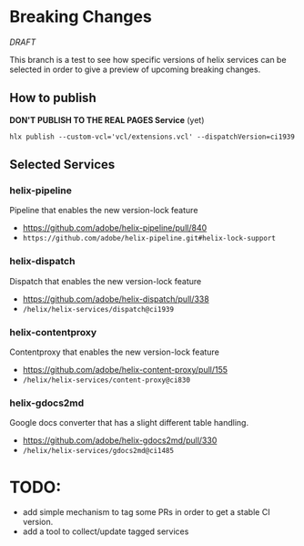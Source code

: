 # Breaking Changes

_DRAFT_

This branch is a test to see how specific versions of helix services can be selected
in order to give a preview of upcoming breaking changes.

## How to publish

**DON'T PUBLISH TO THE REAL PAGES Service** (yet)

```
hlx publish --custom-vcl='vcl/extensions.vcl' --dispatchVersion=ci1939
```

## Selected Services

### helix-pipeline

Pipeline that enables the new version-lock feature

- https://github.com/adobe/helix-pipeline/pull/840
- `https://github.com/adobe/helix-pipeline.git#helix-lock-support`


### helix-dispatch

Dispatch that enables the new version-lock feature

- https://github.com/adobe/helix-dispatch/pull/338
- `/helix/helix-services/dispatch@ci1939`

### helix-contentproxy

Contentproxy that enables the new version-lock feature

- https://github.com/adobe/helix-content-proxy/pull/155
- `/helix/helix-services/content-proxy@ci830`

### helix-gdocs2md

Google docs converter that has a slight different table handling.

- https://github.com/adobe/helix-gdocs2md/pull/330
- `/helix/helix-services/gdocs2md@ci1485`

# TODO:

- add simple mechanism to tag some PRs in order to get a stable CI version.
- add a tool to collect/update tagged services
